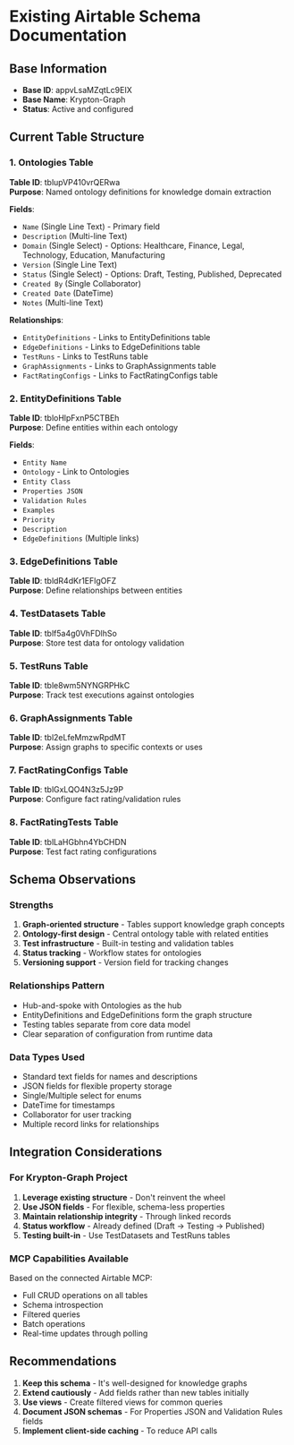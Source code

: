 # Existing Airtable Schema Documentation

## Base Information
- **Base ID**: appvLsaMZqtLc9EIX
- **Base Name**: Krypton-Graph
- **Status**: Active and configured

## Current Table Structure

### 1. Ontologies Table
**Table ID**: tblupVP410vrQERwa  
**Purpose**: Named ontology definitions for knowledge domain extraction

**Fields**:
- `Name` (Single Line Text) - Primary field
- `Description` (Multi-line Text)
- `Domain` (Single Select) - Options: Healthcare, Finance, Legal, Technology, Education, Manufacturing
- `Version` (Single Line Text)
- `Status` (Single Select) - Options: Draft, Testing, Published, Deprecated
- `Created By` (Single Collaborator)
- `Created Date` (DateTime)
- `Notes` (Multi-line Text)

**Relationships**:
- `EntityDefinitions` - Links to EntityDefinitions table
- `EdgeDefinitions` - Links to EdgeDefinitions table
- `TestRuns` - Links to TestRuns table
- `GraphAssignments` - Links to GraphAssignments table
- `FactRatingConfigs` - Links to FactRatingConfigs table

### 2. EntityDefinitions Table
**Table ID**: tbloHlpFxnP5CTBEh  
**Purpose**: Define entities within each ontology

**Fields**:
- `Entity Name`
- `Ontology` - Link to Ontologies
- `Entity Class`
- `Properties JSON`
- `Validation Rules`
- `Examples`
- `Priority`
- `Description`
- `EdgeDefinitions` (Multiple links)

### 3. EdgeDefinitions Table
**Table ID**: tbldR4dKr1EFlgOFZ  
**Purpose**: Define relationships between entities

### 4. TestDatasets Table
**Table ID**: tblf5a4g0VhFDlhSo  
**Purpose**: Store test data for ontology validation

### 5. TestRuns Table
**Table ID**: tble8wm5NYNGRPHkC  
**Purpose**: Track test executions against ontologies

### 6. GraphAssignments Table
**Table ID**: tbl2eLfeMmzwRpdMT  
**Purpose**: Assign graphs to specific contexts or uses

### 7. FactRatingConfigs Table
**Table ID**: tblGxLQO4N3z5Jz9P  
**Purpose**: Configure fact rating/validation rules

### 8. FactRatingTests Table
**Table ID**: tblLaHGbhn4YbCHDN  
**Purpose**: Test fact rating configurations

## Schema Observations

### Strengths
1. **Graph-oriented structure** - Tables support knowledge graph concepts
2. **Ontology-first design** - Central ontology table with related entities
3. **Test infrastructure** - Built-in testing and validation tables
4. **Status tracking** - Workflow states for ontologies
5. **Versioning support** - Version field for tracking changes

### Relationships Pattern
- Hub-and-spoke with Ontologies as the hub
- EntityDefinitions and EdgeDefinitions form the graph structure
- Testing tables separate from core data model
- Clear separation of configuration from runtime data

### Data Types Used
- Standard text fields for names and descriptions
- JSON fields for flexible property storage
- Single/Multiple select for enums
- DateTime for timestamps
- Collaborator for user tracking
- Multiple record links for relationships

## Integration Considerations

### For Krypton-Graph Project
1. **Leverage existing structure** - Don't reinvent the wheel
2. **Use JSON fields** - For flexible, schema-less properties
3. **Maintain relationship integrity** - Through linked records
4. **Status workflow** - Already defined (Draft → Testing → Published)
5. **Testing built-in** - Use TestDatasets and TestRuns tables

### MCP Capabilities Available
Based on the connected Airtable MCP:
- Full CRUD operations on all tables
- Schema introspection
- Filtered queries
- Batch operations
- Real-time updates through polling

## Recommendations

1. **Keep this schema** - It's well-designed for knowledge graphs
2. **Extend cautiously** - Add fields rather than new tables initially  
3. **Use views** - Create filtered views for common queries
4. **Document JSON schemas** - For Properties JSON and Validation Rules fields
5. **Implement client-side caching** - To reduce API calls